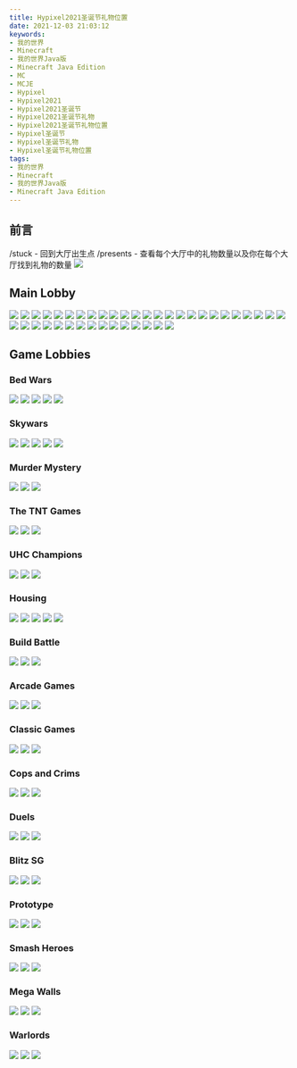 ```yaml
---
title: Hypixel2021圣诞节礼物位置
date: 2021-12-03 21:03:12
keywords:
- 我的世界
- Minecraft
- 我的世界Java版
- Minecraft Java Edition
- MC
- MCJE
- Hypixel
- Hypixel2021
- Hypixel2021圣诞节
- Hypixel2021圣诞节礼物
- Hypixel2021圣诞节礼物位置
- Hypixel圣诞节
- Hypixel圣诞节礼物
- Hypixel圣诞节礼物位置
tags:
- 我的世界
- Minecraft
- 我的世界Java版
- Minecraft Java Edition
---
```


## 前言
/stuck - 回到大厅出生点
/presents - 查看每个大厅中的礼物数量以及你在每个大厅找到礼物的数量
![](http://cdn.xyz8848.cf/img/blog/9/1.png)

## Main Lobby
![](http://cdn.xyz8848.cf/img/blog/9/2.png)
![](http://cdn.xyz8848.cf/img/blog/9/3.png)
![](http://cdn.xyz8848.cf/img/blog/9/4.png)
![](http://cdn.xyz8848.cf/img/blog/9/5.png)
![](http://cdn.xyz8848.cf/img/blog/9/6.png)
![](http://cdn.xyz8848.cf/img/blog/9/7.png)
![](http://cdn.xyz8848.cf/img/blog/9/8.png)
![](http://cdn.xyz8848.cf/img/blog/9/9.png)
![](http://cdn.xyz8848.cf/img/blog/9/10.png)
![](http://cdn.xyz8848.cf/img/blog/9/11.png)
![](http://cdn.xyz8848.cf/img/blog/9/12.png)
![](http://cdn.xyz8848.cf/img/blog/9/13.png)
![](http://cdn.xyz8848.cf/img/blog/9/14.png)
![](http://cdn.xyz8848.cf/img/blog/9/15.png)
![](http://cdn.xyz8848.cf/img/blog/9/16.png)
![](http://cdn.xyz8848.cf/img/blog/9/17.png)
![](http://cdn.xyz8848.cf/img/blog/9/18.png)
![](http://cdn.xyz8848.cf/img/blog/9/19.png)
![](http://cdn.xyz8848.cf/img/blog/9/20.png)
![](http://cdn.xyz8848.cf/img/blog/9/21.png)
![](http://cdn.xyz8848.cf/img/blog/9/22.png)
![](http://cdn.xyz8848.cf/img/blog/9/23.png)
![](http://cdn.xyz8848.cf/img/blog/9/24.png)
![](http://cdn.xyz8848.cf/img/blog/9/25.png)
![](http://cdn.xyz8848.cf/img/blog/9/26.png)
![](http://cdn.xyz8848.cf/img/blog/9/27.png)
![](http://cdn.xyz8848.cf/img/blog/9/28.png)
![](http://cdn.xyz8848.cf/img/blog/9/29.png)
![](http://cdn.xyz8848.cf/img/blog/9/30.png)
![](http://cdn.xyz8848.cf/img/blog/9/31.png)
![](http://cdn.xyz8848.cf/img/blog/9/32.png)
![](http://cdn.xyz8848.cf/img/blog/9/33.png)
![](http://cdn.xyz8848.cf/img/blog/9/34.png)
![](http://cdn.xyz8848.cf/img/blog/9/35.png)
![](http://cdn.xyz8848.cf/img/blog/9/36.png)
![](http://cdn.xyz8848.cf/img/blog/9/37.png)
![](http://cdn.xyz8848.cf/img/blog/9/38.png)
![](http://cdn.xyz8848.cf/img/blog/9/39.png)
![](http://cdn.xyz8848.cf/img/blog/9/40.png)
![](http://cdn.xyz8848.cf/img/blog/9/41.png)

## Game Lobbies
### Bed Wars
![](http://cdn.xyz8848.cf/img/blog/9/42.png)
![](http://cdn.xyz8848.cf/img/blog/9/43.png)
![](http://cdn.xyz8848.cf/img/blog/9/44.png)
![](http://cdn.xyz8848.cf/img/blog/9/45.png)
![](http://cdn.xyz8848.cf/img/blog/9/46.png)

### Skywars
![](http://cdn.xyz8848.cf/img/blog/9/47.png)
![](http://cdn.xyz8848.cf/img/blog/9/48.png)
![](http://cdn.xyz8848.cf/img/blog/9/49.png)
![](http://cdn.xyz8848.cf/img/blog/9/50.png)
![](http://cdn.xyz8848.cf/img/blog/9/51.png)

### Murder Mystery
![](http://cdn.xyz8848.cf/img/blog/9/52.png)
![](http://cdn.xyz8848.cf/img/blog/9/53.png)
![](http://cdn.xyz8848.cf/img/blog/9/54.png)

### The TNT Games
![](http://cdn.xyz8848.cf/img/blog/9/55.png)
![](http://cdn.xyz8848.cf/img/blog/9/56.png)
![](http://cdn.xyz8848.cf/img/blog/9/57.png)

### UHC Champions
![](http://cdn.xyz8848.cf/img/blog/9/58.png)
![](http://cdn.xyz8848.cf/img/blog/9/59.png)
![](http://cdn.xyz8848.cf/img/blog/9/60.png)

### Housing
![](http://cdn.xyz8848.cf/img/blog/9/61.png)
![](http://cdn.xyz8848.cf/img/blog/9/62.png)
![](http://cdn.xyz8848.cf/img/blog/9/63.png)
![](http://cdn.xyz8848.cf/img/blog/9/64.png)
![](http://cdn.xyz8848.cf/img/blog/9/65.png)

### Build Battle
![](http://cdn.xyz8848.cf/img/blog/9/66.png)
![](http://cdn.xyz8848.cf/img/blog/9/67.png)
![](http://cdn.xyz8848.cf/img/blog/9/68.png)

### Arcade Games
![](http://cdn.xyz8848.cf/img/blog/9/69.png)
![](http://cdn.xyz8848.cf/img/blog/9/70.png)
![](http://cdn.xyz8848.cf/img/blog/9/71.png)

### Classic Games
![](http://cdn.xyz8848.cf/img/blog/9/72.png)
![](http://cdn.xyz8848.cf/img/blog/9/73.png)
![](http://cdn.xyz8848.cf/img/blog/9/74.png)

### Cops and Crims
![](http://cdn.xyz8848.cf/img/blog/9/75.png)
![](http://cdn.xyz8848.cf/img/blog/9/76.png)
![](http://cdn.xyz8848.cf/img/blog/9/77.png)

### Duels
![](http://cdn.xyz8848.cf/img/blog/9/78.png)
![](http://cdn.xyz8848.cf/img/blog/9/79.png)
![](http://cdn.xyz8848.cf/img/blog/9/80.png)

### Blitz SG
![](http://cdn.xyz8848.cf/img/blog/9/81.png)
![](http://cdn.xyz8848.cf/img/blog/9/82.png)
![](http://cdn.xyz8848.cf/img/blog/9/83.png)

### Prototype
![](http://cdn.xyz8848.cf/img/blog/9/84.png)
![](http://cdn.xyz8848.cf/img/blog/9/85.png)
![](http://cdn.xyz8848.cf/img/blog/9/86.png)

### Smash Heroes
![](http://cdn.xyz8848.cf/img/blog/9/87.png)
![](http://cdn.xyz8848.cf/img/blog/9/88.png)
![](http://cdn.xyz8848.cf/img/blog/9/89.png)

### Mega Walls
![](http://cdn.xyz8848.cf/img/blog/9/90.png)
![](http://cdn.xyz8848.cf/img/blog/9/91.png)
![](http://cdn.xyz8848.cf/img/blog/9/92.png)

### Warlords
![](http://cdn.xyz8848.cf/img/blog/9/93.png)
![](http://cdn.xyz8848.cf/img/blog/9/94.png)
![](http://cdn.xyz8848.cf/img/blog/9/95.png)

<script src="https://giscus.app/client.js"
        data-repo="XyzComments/blog.xyz8848.com"
        data-repo-id="R_kgDOHq8Hag"
        data-category="Comments"
        data-category-id="DIC_kwDOHq8Has4CQRHf"
        data-mapping="pathname"
        data-reactions-enabled="1"
        data-emit-metadata="0"
        data-input-position="top"
        data-theme="light"
        data-lang="zh-CN"
        crossorigin="anonymous"
        async>
</script>
